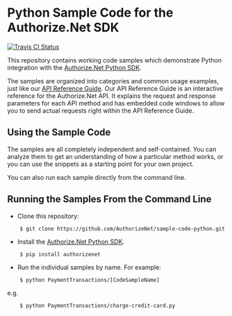 # Python Sample Code for the Authorize.Net SDK
[![Travis CI Status](https://travis-ci.org/AuthorizeNet/sample-code-python.svg?branch=master)](https://travis-ci.org/AuthorizeNet/sample-code-python)

This repository contains working code samples which demonstrate Python integration with the [Authorize.Net Python SDK](https://github.com/AuthorizeNet/sdk-python).  

The samples are organized into categories and common usage examples, just like our [API Reference Guide](http://developer.authorize.net/api/reference). Our API Reference Guide is an interactive reference for the Authorize.Net API. It explains the request and response parameters for each API method and has embedded code windows to allow you to send actual requests right within the API Reference Guide.


## Using the Sample Code

The samples are all completely independent and self-contained. You can analyze them to get an understanding of how a particular method works, or you can use the snippets as a starting point for your own project.

You can also run each sample directly from the command line.

## Running the Samples From the Command Line
* Clone this repository:
```
    $ git clone https://github.com/AuthorizeNet/sample-code-python.git
```
* Install the [Authorize.Net Python SDK](https://www.github.com/AuthorizeNet/sdk-python).
```
    $ pip install authorizenet
```  
* Run the individual samples by name. For example:
```
    $ python PaymentTransactions/[CodeSampleName]
```
e.g.
```
    $ python PaymentTransactions/charge-credit-card.py
```
